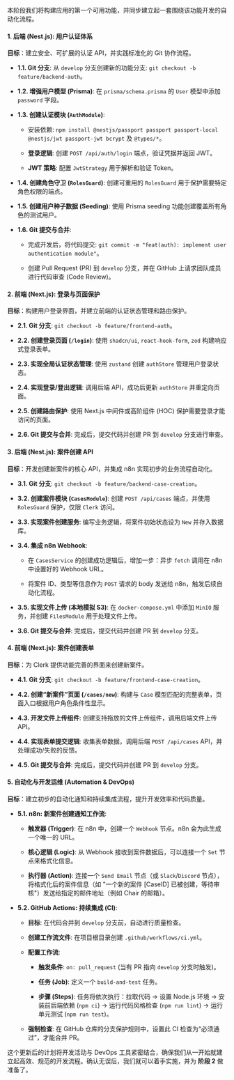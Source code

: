 本阶段我们将构建应用的第一个可用功能，并同步建立起一套围绕该功能开发的自动化流程。

#### **1. 后端 (Nest.js): 用户认证体系**

**目标**：建立安全、可扩展的认证 API，并实践标准化的 Git 协作流程。

- **1.1. Git 分支**: 从 `develop` 分支创建新的功能分支: `git checkout -b feature/backend-auth`。
    
- **1.2. 增强用户模型 (Prisma)**: 在 `prisma/schema.prisma` 的 `User` 模型中添加 `password` 字段。
    
- **1.3. 创建认证模块 (`AuthModule`)**:
    
    - 安装依赖: `npm install @nestjs/passport passport passport-local @nestjs/jwt passport-jwt bcrypt` 及 `@types/*`。
        
    - **登录逻辑**: 创建 `POST /api/auth/login` 端点，验证凭据并返回 JWT。
        
    - **JWT 策略**: 配置 `JwtStrategy` 用于解析和验证 Token。
        
- **1.4. 创建角色守卫 (`RolesGuard`)**: 创建可重用的 `RolesGuard` 用于保护需要特定角色权限的端点。
    
- **1.5. 创建用户种子数据 (Seeding)**: 使用 Prisma seeding 功能创建覆盖所有角色的测试用户。
    
- **1.6. Git 提交与合并**:
    
    - 完成开发后，将代码提交: `git commit -m "feat(auth): implement user authentication module"`。
        
    - 创建 Pull Request (PR) 到 `develop` 分支，并在 GitHub 上请求团队成员进行代码审查 (Code Review)。
        

#### **2. 前端 (Next.js): 登录与页面保护**

**目标**：构建用户登录界面，并建立前端的认证状态管理和路由保护。

- **2.1. Git 分支**: `git checkout -b feature/frontend-auth`。
    
- **2.2. 创建登录页面 (`/login`)**: 使用 `shadcn/ui`, `react-hook-form`, `zod` 构建响应式登录表单。
    
- **2.3. 实现全局认证状态管理**: 使用 `zustand` 创建 `authStore` 管理用户登录状态。
    
- **2.4. 实现登录/登出逻辑**: 调用后端 API，成功后更新 `authStore` 并重定向页面。
    
- **2.5. 创建路由保护**: 使用 Next.js 中间件或高阶组件 (HOC) 保护需要登录才能访问的页面。
    
- **2.6. Git 提交与合并**: 完成后，提交代码并创建 PR 到 `develop` 分支进行审查。
    

#### **3. 后端 (Nest.js): 案件创建 API**

**目标**：开发创建新案件的核心 API，并集成 n8n 实现初步的业务流程自动化。

- **3.1. Git 分支**: `git checkout -b feature/backend-case-creation`。
    
- **3.2. 创建案件模块 (`CasesModule`)**: 创建 `POST /api/cases` 端点，并使用 `RolesGuard` 保护，仅限 `Clerk` 访问。
    
- **3.3. 实现案件创建服务**: 编写业务逻辑，将案件初始状态设为 `New` 并存入数据库。
    
- **3.4. 集成 n8n Webhook**:
    
    - 在 `CasesService` 的创建成功逻辑后，增加一步：异步 `fetch` 调用在 n8n 中设置好的 Webhook URL。
        
    - 将案件 ID、类型等信息作为 `POST` 请求的 body 发送给 n8n，触发后续自动化流程。
        
- **3.5. 实现文件上传 (本地模拟 S3)**: 在 `docker-compose.yml` 中添加 `MinIO` 服务，并创建 `FilesModule` 用于处理文件上传。
    
- **3.6. Git 提交与合并**: 完成后，提交代码并创建 PR 到 `develop` 分支。
    

#### **4. 前端 (Next.js): 案件创建表单**

**目标**：为 Clerk 提供功能完善的界面来创建新案件。

- **4.1. Git 分支**: `git checkout -b feature/frontend-case-creation`。
    
- **4.2. 创建“新案件”页面 (`/cases/new`)**: 构建与 `Case` 模型匹配的完整表单，页面入口根据用户角色条件性显示。
    
- **4.3. 开发文件上传组件**: 创建支持拖放的文件上传组件，调用后端文件上传 API。
    
- **4.4. 实现表单提交逻辑**: 收集表单数据，调用后端 `POST /api/cases` API，并处理成功/失败的反馈。
    
- **4.5. Git 提交与合并**: 完成后，提交代码并创建 PR 到 `develop` 分支。
    

#### **5. 自动化与开发运维 (Automation & DevOps)**

**目标**：建立初步的自动化通知和持续集成流程，提升开发效率和代码质量。

- **5.1. n8n: 新案件创建通知工作流**:
    
    - **触发器 (Trigger)**: 在 n8n 中，创建一个 `Webhook` 节点。n8n 会为此生成一个唯一的 URL。
        
    - **核心逻辑 (Logic)**: 从 Webhook 接收到案件数据后，可以连接一个 `Set` 节点来格式化信息。
        
    - **执行器 (Action)**: 连接一个 `Send Email` 节点（或 `Slack`/`Discord` 节点），将格式化后的案件信息（如 "一个新的案件 [CaseID] 已被创建，等待审核"）发送给指定的邮件地址（例如 Chair 的邮箱）。
        
- **5.2. GitHub Actions: 持续集成 (CI)**:
    
    - **目标**: 在代码合并到 `develop` 分支前，自动进行质量检查。
        
    - **创建工作流文件**: 在项目根目录创建 `.github/workflows/ci.yml`。
        
    - **配置工作流**:
        
        - **触发条件**: `on: pull_request` (当有 PR 指向 `develop` 分支时触发)。
            
        - **任务 (Job)**: 定义一个 `build-and-test` 任务。
            
        - **步骤 (Steps)**: 任务将依次执行：拉取代码 -> 设置 Node.js 环境 -> 安装前后端依赖 (`npm ci`) -> 运行代码风格检查 (`npm run lint`) -> 运行单元测试 (`npm run test`)。
            
    - **强制检查**: 在 GitHub 仓库的分支保护规则中，设置此 CI 检查为“必须通过”，才能合并 PR。
        

这个更新后的计划将开发活动与 DevOps 工具紧密结合，确保我们从一开始就建立起高效、规范的开发流程。确认无误后，我们就可以着手实施，并为 **阶段 2** 做准备了。